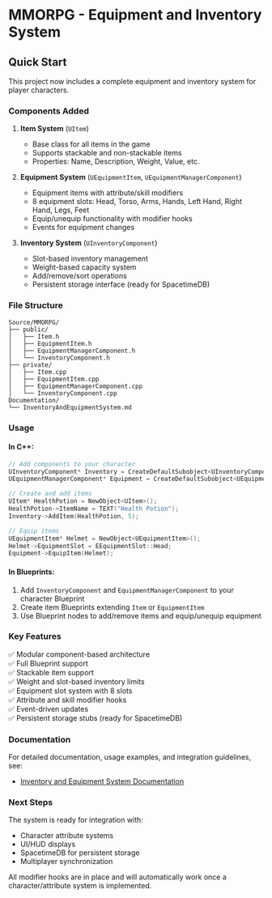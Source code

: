 # MMORPG - Equipment and Inventory System

## Quick Start

This project now includes a complete equipment and inventory system for player characters.

### Components Added

1. **Item System** (`UItem`)
   - Base class for all items in the game
   - Supports stackable and non-stackable items
   - Properties: Name, Description, Weight, Value, etc.

2. **Equipment System** (`UEquipmentItem`, `UEquipmentManagerComponent`)
   - Equipment items with attribute/skill modifiers
   - 8 equipment slots: Head, Torso, Arms, Hands, Left Hand, Right Hand, Legs, Feet
   - Equip/unequip functionality with modifier hooks
   - Events for equipment changes

3. **Inventory System** (`UInventoryComponent`)
   - Slot-based inventory management
   - Weight-based capacity system
   - Add/remove/sort operations
   - Persistent storage interface (ready for SpacetimeDB)

### File Structure

```
Source/MMORPG/
├── public/
│   ├── Item.h
│   ├── EquipmentItem.h
│   ├── EquipmentManagerComponent.h
│   └── InventoryComponent.h
├── private/
│   ├── Item.cpp
│   ├── EquipmentItem.cpp
│   ├── EquipmentManagerComponent.cpp
│   └── InventoryComponent.cpp
Documentation/
└── InventoryAndEquipmentSystem.md
```

### Usage

#### In C++:
```cpp
// Add components to your character
UInventoryComponent* Inventory = CreateDefaultSubobject<UInventoryComponent>(TEXT("Inventory"));
UEquipmentManagerComponent* Equipment = CreateDefaultSubobject<UEquipmentManagerComponent>(TEXT("Equipment"));

// Create and add items
UItem* HealthPotion = NewObject<UItem>();
HealthPotion->ItemName = TEXT("Health Potion");
Inventory->AddItem(HealthPotion, 5);

// Equip items
UEquipmentItem* Helmet = NewObject<UEquipmentItem>();
Helmet->EquipmentSlot = EEquipmentSlot::Head;
Equipment->EquipItem(Helmet);
```

#### In Blueprints:
1. Add `InventoryComponent` and `EquipmentManagerComponent` to your character Blueprint
2. Create item Blueprints extending `Item` or `EquipmentItem`
3. Use Blueprint nodes to add/remove items and equip/unequip equipment

### Key Features

✅ Modular component-based architecture  
✅ Full Blueprint support  
✅ Stackable item support  
✅ Weight and slot-based inventory limits  
✅ Equipment slot system with 8 slots  
✅ Attribute and skill modifier hooks  
✅ Event-driven updates  
✅ Persistent storage stubs (ready for SpacetimeDB)  

### Documentation

For detailed documentation, usage examples, and integration guidelines, see:
- [Inventory and Equipment System Documentation](Documentation/InventoryAndEquipmentSystem.md)

### Next Steps

The system is ready for integration with:
- Character attribute systems
- UI/HUD displays
- SpacetimeDB for persistent storage
- Multiplayer synchronization

All modifier hooks are in place and will automatically work once a character/attribute system is implemented.
